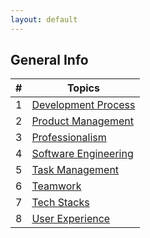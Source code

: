 ```yaml
---
layout: default
---
```



<title> Learning Software Engineering </title>

## General Info


| # | Topics |
|---|---|
| 1 | [Development Process](Topics/Development_Process.md#resources-for-development-process) | 
| 2| [Product Management](Topics/Product_Management.md#resources-for-product-management) | 
| 3 | [Professionalism](Topics/Professionalism.md#professionalism)|
| 4 | [Software Engineering](Topics/Software_Engineering.md#resources-for-software-engineering)|
| 5 | [Task Management](Topics/Task_Management_Software.md#resources-for-task-management-software) | 
| 6 | [Teamwork](Topics/Teamwork.md#resources-for-teamwork)
| 7 | [Tech Stacks](Topics/Tech_Stacks.md#tech-stacks)
| 8 | [User Experience](Topics/User_Experience.md#resources-for-user-experience) | 


